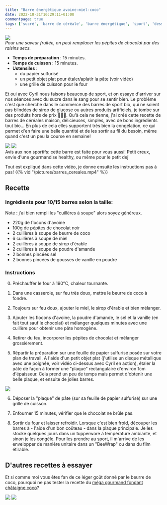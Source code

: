 ```yaml
---
title: "Barre énergétique avoine-miel-coco"
date: 2022-10-31T16:29:11+01:00
commentpage: true
tags: ['sucré', 'barre de céréale', 'barre énergétique', 'sport', 'dessert', 'avoine', 'flocons', 'chocolat noir', 'miel', 'sirop', 'érable', 'beurre de coco', 'coco', 'poudre', 'amande', 'vanille', 'végétarien']
---
```


![](/pictures/barre_nrj_1.jpeg)<br>
*Pour une saveur fruitée, on peut remplacer les pépites de chocolat par des raisins secs.*

- **Temps de préparation** : 15 minutes.
- **Temps de cuisson** : 15 minutes.
- **Ustensiles** : 
    - du papier sulfurisé
    - un petit objet plat pour étaler/aplatir la pâte (voir vidéo)
    - une grille de cuisson pour le four

Et oui avec Cyril nous faisons beaucoup de sport, et on essaye d'arriver sur nos séances avec du sucre dans le sang pour se sentir bien. Le problème c'est que cherche dans le commerce des barres de sport bio, qui ne soient pas blindées de sirop de glucose ou autres produits artificiels, je tombe sur des produits hors de prix 🤑🤑🤑. Qu'à cela ne tienne, j'ai créé cette recette de barres de céréales maison, délicieuses, simples, avec de bons ingrédients tout bio... En plus de cela elles supportent très bien la congélation, ce qui permet d'en faire une belle quantité et de les sortir au fil du besoin, même quand c'est un peu la course en semaine!

![](/pictures/barre_nrj_2.jpeg)
![](/pictures/barre_nrj_3.jpeg)<br>
Avis aux non sportifs: cette barre est faite pour vous aussi! Petit creux, envie d'une gourmandise healthy, ou même pour le petit dej'

Tout est expliqué dans cette vidéo, je donne ensuite les instructions pas à pas!
{{% vid "/pictures/barres_cereales.mp4" %}}


## Recette

### Ingrédients pour 10/15 barres selon la taille:

Note : j'ai bien rempli les "cuillères à soupe" alors soyez généreux.
- 220g de flocons d'avoine
- 100g de pépites de chocolat noir
- 2 cuillères à soupe de beurre de coco
- 6 cuillères à soupe de miel
- 2 cuillères à soupe de sirop d'érable
- 2 cuillères à soupe de poudre d'amande
- 2 bonnes pincées sel
- 2 bonnes pincées de gousses de vanille en poudre

### Instructions

0. Préchauffer le four à 190°C, chaleur tournante.

1. Dans une casserole, sur feu très doux, mettre le beurre de coco à fondre.

2. Toujours sur feu doux, ajouter le miel, le sirop d'érable et bien mélanger.

3. Ajouter les flocons d'avoine, la poudre d'amande, le sel et la vanille (en fait tout sauf le chocolat) et mélanger quelques minutes avec une cuillère pour obtenir une pâte homogène.

4. Retirer du feu, incorporer les pépites de chocolat et mélanger grossièrement.

5. Répartir la préparation sur une feuille de papier sulfurisé posée sur votre plan de travail. A l'aide d'un petit objet plat (j'utilise un disque métallique avec une poignée, voir vidéo ci-dessus avec Cyril en action), étaler la pâte de façon à former une "plaque" rectangulaire d'environ 1cm d'épaisseur. Cela prend un peu de temps mais permet d'obtenir une belle plaque, et ensuite de jolies barres.

![](/pictures/barre_nrj_4.jpeg)<br>

6. Déposer la "plaque" de pâte (sur sa feuille de papier sulfurisé) sur une grille de cuisson.

7. Enfourner 15 minutes, vérifier que le chocolat ne brûle pas.

8. Sortir du four et laisser refroidir. Lorsque c'est bien froid, découper les barres à - l'aide d'un bon coûteau - dans la plaque principale. Je les stocke quelques jours dans un tupperware à température ambiante, et sinon je les congèle. Pour les prendre au sport, il m'arrive de les envelopper de manière unitaire dans un "BeeWrap" ou dans du film étirable.


## D'autres recettes à essayer
Et si comme moi vous êtes fan de ce léger goût donné par le beurre de coco, pourquoi ne pas tester la recette du <a href="/recettes/fondant_chataigne">méga gourmand fondant châtaigne coco</a>?

![](/pictures/fondant_chataigne_5.jpg)
![](/pictures/fondant_chataigne_4.jpg)
